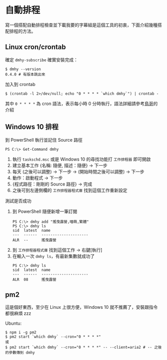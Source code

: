 # 自動排程

寫一個搭配自動排程檢查並下載我要的字幕組是這個工具的初衷，下面介紹幾種搭配排程的方法。

## Linux cron/crontab

確定 `dmhy-subscribe` 確實安裝完成：

```shell
$ dmhy --version
0.4.0 # 有版本跳出來
```

加入到 crontab

```shell
$ (crontab -l 2>/dev/null; echo "0 * * * * `which dmhy`") | crontab -
```

其中 `0 * * * *` 為 cron 語法，表示每小時 0 分時執行，語法詳細請參考[鳥哥](http://linux.vbird.org/linux_basic/0430cron.php#crontab)的介紹

## Windows 10 排程

到 PowerShell 執行並記住 Source 路徑

```shell
PS C:\> Get-Command dmhy
```

1. 執行 `taskschd.msc` 或是 Windows 10 的尋找功能打 `工作排程器` 即可開啟
2. 建立基本工作 {名稱: 隨便, 描述：隨便} → 下一步
3. 每天 (之後可以調整) → 下一步 → (開始時間之後可以調整) → 下一步
4. 動作：啟動程式 → 下一步
5. {程式路徑：剛剛的 Source 路徑} → 完成
6. 之後可到左邊側欄的 `工作排程器程式庫` 找到這個工作重新設定

測試是否成功

1. 到 PowerShell 隨便新增一筆訂閱
   ```
   PS C:\> dmhy add "搖曳露營,喵萌,繁體"
   PS C:\> dmhy ls
   sid  latest  name
   ---  ------  ---------------------
   ALR  --      搖曳露營
   ```
2. 到 `工作排程器程式庫` 找到這個工作 → 右鍵[執行]
3. 在輸入一次 `dmhy ls`，有最新集數就成功了
   ```
   PS C:\> dmhy ls
   sid  latest  name
   ---  ------  ---------------------
   ALR  08      搖曳露營
   ```

## pm2

這是個好東西，至少在 Linux 上很方便，Windows 10 就不推薦了，安裝跟指令都很麻煩 zzz

Ubuntu:

```shell
$ npm i -g pm2
$ pm2 start `which dmhy` --cron="0 * * * *"
或
$ pm2 start `which dmhy` --cron="0 * * * *" -- --client=aria2 # -- 之後的參數傳到 dmhy
```
